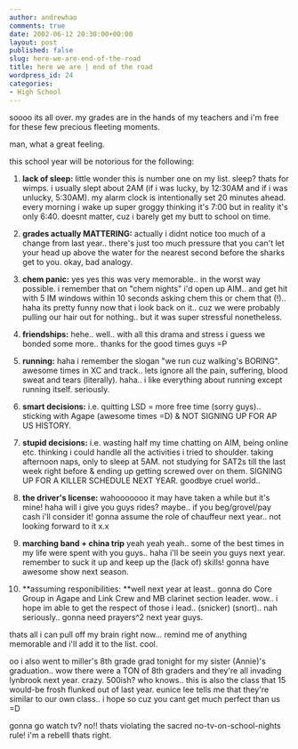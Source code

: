 ```yaml
---
author: andrewhao
comments: true
date: 2002-06-12 20:30:00+00:00
layout: post
published: false
slug: here-we-are-end-of-the-road
title: here we are | end of the road
wordpress_id: 24
categories:
- High School
---
```


soooo its all over. my grades are in the hands of my teachers and i'm free for these few precious fleeting moments.

man, what a great feeling.

this school year will be notorious for the following:

1. **lack of sleep:** little wonder this is number one on my list. sleep? thats for wimps. i usually slept about 2AM (if i was lucky, by 12:30AM and if i was unlucky, 5:30AM). my alarm clock is intentionally set 20 minutes ahead. every morning i wake up super groggy thinking it's 7:00 but in reality it's only 6:40. doesnt matter, cuz i barely get my butt to school on time.

2. **grades actually MATTERING:** actually i didnt notice too much of a change from last year.. there's just too much pressure that you can't let your head up above the water for the nearest second before the sharks get to you. okay, bad analogy.

3. **chem panic:** yes yes this was very memorable.. in the worst way possible. i remember that on "chem nights" i'd open up AIM.. and get hit with 5 IM windows within 10 seconds asking chem this or chem that (!).. haha its pretty funny now that i look back on it.. cuz we were probably pulling our hair out for nothing.. but it was super stressful nonetheless.

4. **friendships:** hehe.. well.. with all this drama and stress i guess we bonded some more.. thanks for the good times guys =P

5. **running:** haha i remember the slogan "we run cuz walking's BORING". awesome times in XC and track.. lets ignore all the pain, suffering, blood sweat and tears (literally). haha.. i like everything about running except running itself. seriously.

6. **smart decisions:** i.e. quitting LSD = more free time (sorry guys).. sticking with Agape (awesome times =D) & NOT SIGNING UP FOR AP US HISTORY.

7. **stupid decisions:** i.e. wasting half my time chatting on AIM, being online etc. thinking i could handle all the activities i tried to shoulder. taking afternoon naps, only to sleep at 5AM. not studying for SAT2s till the last week right before & ending up getting screwed over on them. SIGNING UP FOR A KILLER SCHEDULE NEXT YEAR. goodbye cruel world..

8. **the driver's license:** wahooooooo it may have taken a while but it's mine! haha will i give you guys rides? maybe.. if you beg/grovel/pay cash i'll consider it! gonna assume the role of chauffeur next year.. not looking forward to it x.x

9. **marching band + china trip** yeah yeah yeah.. some of the best times in my life were spent with you guys.. haha i'll be seein you guys next year. remember to suck it up and keep up the (lack of) skills! gonna have awesome show next season.

10. **assuming responibilities: **well next year at least.. gonna do Core Group in Agape and Link Crew and MB clarinet section leader. wow.. i hope im able to get the respect of those i lead.. (snicker) (snort).. nah seriously.. gonna need prayers^2 next year guys.

thats all i can pull off my brain right now... remind me of anything memorable and i'll add it to the list. cool.

oo i also went to miller's 8th grade grad tonight for my sister (Annie)'s graduation.. wow there were a TON of 8th graders and they're all invading lynbrook next year. crazy. 500ish? who knows.. this is also the class that 15 would-be frosh flunked out of last year. eunice lee tells me that they're similar to our own class.. i hope so cuz you cant get much perfect than us =D

gonna go watch tv? no!! thats violating the sacred no-tv-on-school-nights rule! i'm a rebelll thats right.


